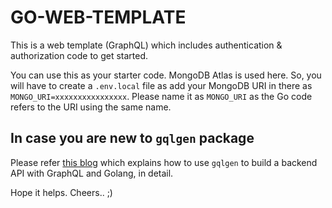 # GO-WEB-TEMPLATE

This is a web template (GraphQL) which includes authentication & authorization code to get started.

You can use this as your starter code. MongoDB Atlas is used here. So, you will have to create a `.env.local` file as add your MongoDB URI in there as `MONGO_URI=xxxxxxxxxxxxxxxx`. Please name it as `MONGO_URI` as the Go code refers to the URI using the same name.

## In case you are new to `gqlgen` package

Please refer [this blog](https://www.apollographql.com/blog/graphql/golang/using-graphql-with-golang/) which explains how to use `gqlgen` to build a backend API with GraphQL and Golang, in detail.

Hope it helps. Cheers.. ;)
